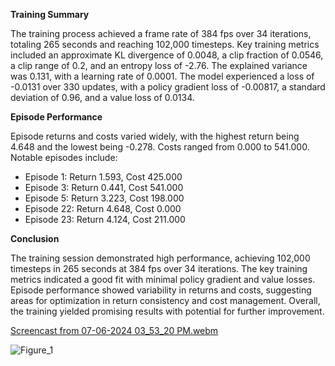 **Training Summary**

The training process achieved a frame rate of 384 fps over 34 iterations, totaling 265 seconds and reaching 102,000 timesteps. Key training metrics included an approximate KL divergence of 0.0048, a clip fraction of 0.0546, a clip range of 0.2, and an entropy loss of -2.76. The explained variance was 0.131, with a learning rate of 0.0001. The model experienced a loss of -0.0131 over 330 updates, with a policy gradient loss of -0.00817, a standard deviation of 0.96, and a value loss of 0.0134.

**Episode Performance**

Episode returns and costs varied widely, with the highest return being 4.648 and the lowest being -0.278. Costs ranged from 0.000 to 541.000. Notable episodes include:
- Episode 1: Return 1.593, Cost 425.000
- Episode 3: Return 0.441, Cost 541.000
- Episode 5: Return 3.223, Cost 198.000
- Episode 22: Return 4.648, Cost 0.000
- Episode 23: Return 4.124, Cost 211.000

**Conclusion**

The training session demonstrated high performance, achieving 102,000 timesteps in 265 seconds at 384 fps over 34 iterations. The key training metrics indicated a good fit with minimal policy gradient and value losses. Episode performance showed variability in returns and costs, suggesting areas for optimization in return consistency and cost management. Overall, the training yielded promising results with potential for further improvement.



[Screencast from 07-06-2024 03_53_20 PM.webm](https://github.com/Naveed776/Safe_expolration_RL_SafetyGym/assets/91262613/89a7889c-f74f-4688-b956-c205109966a5)


![Figure_1](https://github.com/Naveed776/Safe_expolration_RL_SafetyGym/assets/91262613/c5187be2-5ff7-4080-bc06-d9b6981961b1)

